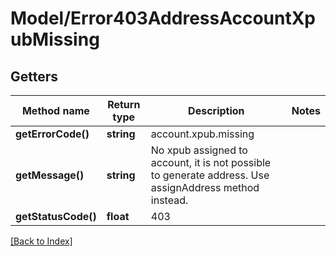 # Model/Error403AddressAccountXpubMissing

## Getters

Method name | Return type | Description | Notes
------------ | ------------- | ------------- | -------------
**getErrorCode()** | **string** | account.xpub.missing |
**getMessage()** | **string** | No xpub assigned to account, it is not possible to generate address. Use assignAddress method instead. |
**getStatusCode()** | **float** | 403 |

[[Back to Index]](../index.md)
